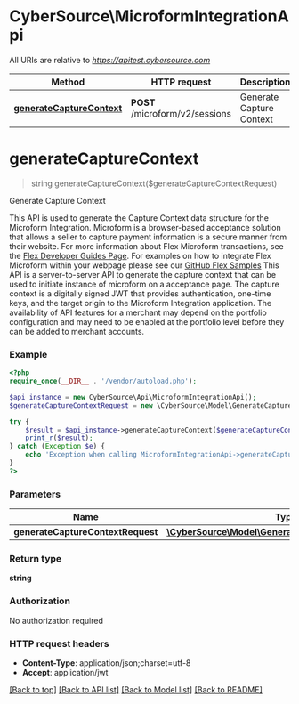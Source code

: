 # CyberSource\MicroformIntegrationApi

All URIs are relative to *https://apitest.cybersource.com*

Method | HTTP request | Description
------------- | ------------- | -------------
[**generateCaptureContext**](MicroformIntegrationApi.md#generateCaptureContext) | **POST** /microform/v2/sessions | Generate Capture Context


# **generateCaptureContext**
> string generateCaptureContext($generateCaptureContextRequest)

Generate Capture Context

This API is used to generate the Capture Context data structure for the Microform Integration.  Microform is a browser-based acceptance solution that allows a seller to capture payment information is a secure manner from their website.  For more information about Flex Microform transactions, see the [Flex Developer Guides Page](https://developer.cybersource.com/api/developer-guides/dita-flex/SAFlexibleToken.html). For examples on how to integrate Flex Microform within your webpage please see our [GitHub Flex Samples](https://github.com/CyberSource?q=flex&type=&language=) This API is a server-to-server API to generate the capture context that can be used to initiate instance of microform on a acceptance page.  The capture context is a digitally signed JWT that provides authentication, one-time keys, and the target origin to the Microform Integration application.  The availability of API features for a merchant may depend on the portfolio configuration and may need to be enabled at the portfolio level before they can be added to merchant accounts.

### Example
```php
<?php
require_once(__DIR__ . '/vendor/autoload.php');

$api_instance = new CyberSource\Api\MicroformIntegrationApi();
$generateCaptureContextRequest = new \CyberSource\Model\GenerateCaptureContextRequest(); // \CyberSource\Model\GenerateCaptureContextRequest | 

try {
    $result = $api_instance->generateCaptureContext($generateCaptureContextRequest);
    print_r($result);
} catch (Exception $e) {
    echo 'Exception when calling MicroformIntegrationApi->generateCaptureContext: ', $e->getMessage(), PHP_EOL;
}
?>
```

### Parameters

Name | Type | Description  | Notes
------------- | ------------- | ------------- | -------------
 **generateCaptureContextRequest** | [**\CyberSource\Model\GenerateCaptureContextRequest**](../Model/GenerateCaptureContextRequest.md)|  |

### Return type

**string**

### Authorization

No authorization required

### HTTP request headers

 - **Content-Type**: application/json;charset=utf-8
 - **Accept**: application/jwt

[[Back to top]](#) [[Back to API list]](../../README.md#documentation-for-api-endpoints) [[Back to Model list]](../../README.md#documentation-for-models) [[Back to README]](../../README.md)

